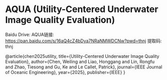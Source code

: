 # AQUA (Utility-Centered Underwater Image Quality Evaluation)
Baidu Drive:
AQUA链接: 
https://pan.baidu.com/s/16aQ4cZ4bDya7NRaNMWDCNw?pwd=thnj 提取码: thnj 

@article{chen2025utility,
  title={Utility-Centered Underwater Image Quality Evaluation},
  author={Chen, Weiling and Liao, Honggang and Lin, Rongfu and Zhao, Tiesong and Gu, Ke and Le Callet, Patrick},
  journal={IEEE Journal of Oceanic Engineering},
  year={2025},
  publisher={IEEE}
}
